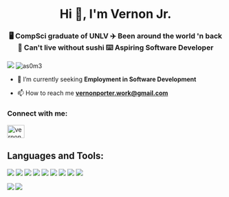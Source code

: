 <h1 align="center">Hi 👋, I'm Vernon Jr.</h1>
<h3 align="center">🖥 CompSci graduate of UNLV ✈️ Been around the world 'n back 🍱 Can't live without sushi ⌨️ Aspiring Software Developer</h3>
<p>
  <img src="https://img.shields.io/badge/as0m3-100000?style=flat-square&logo=github&logoColor=white" />
  <img src="https://komarev.com/ghpvc/?username=as0m3&label=Profile%20views&color=0e75b6&style=flat" alt="as0m3" /> 
</p>

- 🌱 I’m currently seeking **Employment in Software Development**

- 📫 How to reach me **vernonporter.work@gmail.com**

<h3 align="left">Connect with me:</h3>
<p align="left">
<a href="https://linkedin.com/in/vernonporter" target="blank"><img align="center" src="https://raw.githubusercontent.com/rahuldkjain/github-profile-readme-generator/master/src/images/icons/Social/linked-in-alt.svg" alt="vernonporter" height="30" width="40" /></a>
</p>

<h2 align="left">Languages and Tools:</h2>
<p>
  <img src="https://img.shields.io/badge/Python-14354C?style=for-the-badge&logo=python&logoColor=white" />
  <img src="https://img.shields.io/badge/Java-ED8B00?style=for-the-badge&logo=openjdk&logoColor=white" />
  <img src="https://img.shields.io/badge/C%2B%2B-00599C?style=for-the-badge&logo=c%2B%2B&logoColor=white" />
  <img src="https://img.shields.io/badge/HTML5-E34F26?style=for-the-badge&logo=html5&logoColor=white" />
  <img src="https://img.shields.io/badge/CSS3-1572B6?style=for-the-badge&logo=css3&logoColor=white" />
  <img src="https://img.shields.io/badge/JavaScript-323330?style=for-the-badge&logo=javascript&logoColor=F7DF1E" />
  <img src="https://img.shields.io/badge/Visual_Studio_Code-0078D4?style=for-the-badge&logo=visual%20studio%20code&logoColor=white" />
  <img src="https://img.shields.io/badge/Eclipse-2C2255?style=for-the-badge&logo=eclipse&logoColor=white" />
  <img src="https://img.shields.io/badge/IntelliJ_IDEA-000000.svg?style=for-the-badge&logo=intellij-idea&logoColor=white" />
</p>

<p><img align="left" src="https://github-readme-stats-as0m3.vercel.app/api?username=as0m3&show_icons=true&theme=blue-green" /></p>
<p><img align="left" src="https://github-readme-stats-as0m3.vercel.app/api/top-langs?username=as0m3&theme=blue-green&layout=compact" /></p>
